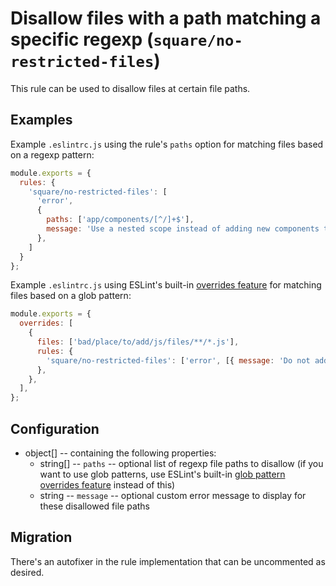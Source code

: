 # Disallow files with a path matching a specific regexp (`square/no-restricted-files`)

<!-- end rule header -->

This rule can be used to disallow files at certain file paths.

## Examples

Example `.eslintrc.js` using the rule's `paths` option for matching files based on a regexp pattern:

```js
module.exports = {
  rules: {
    'square/no-restricted-files': [
      'error',
      {
        paths: ['app/components/[^/]+$'],
        message: 'Use a nested scope instead of adding new components to the top-level components folder.',
      },
    ]
  }
};
```

Example `.eslintrc.js` using ESLint's built-in [overrides feature](https://eslint.org/docs/latest/user-guide/configuring/configuration-files#configuration-based-on-glob-patterns) for matching files based on a glob pattern:

```js
module.exports = {
  overrides: [
    {
      files: ['bad/place/to/add/js/files/**/*.js'],
      rules: {
        'square/no-restricted-files': ['error', [{ message: 'Do not add JS files here for x reason.' }]],
      },
    },
  ],
};
```

## Configuration

- object[] -- containing the following properties:
  - string[] -- `paths` -- optional list of regexp file paths to disallow (if you want to use glob patterns, use ESLint's built-in [glob pattern overrides feature](https://eslint.org/docs/latest/user-guide/configuring/configuration-files#configuration-based-on-glob-patterns) instead of this)
  - string -- `message` -- optional custom error message to display for these disallowed file paths

## Migration

There's an autofixer in the rule implementation that can be uncommented as desired.
